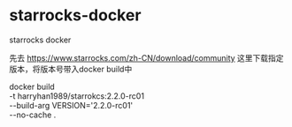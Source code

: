 # starrocks-docker
starrocks docker

先去 https://www.starrocks.com/zh-CN/download/community 这里下载指定版本，将版本号带入docker build中

docker build \
-t harryhan1989/starrokcs:2.2.0-rc01 \
--build-arg VERSION='2.2.0-rc01' \
--no-cache .